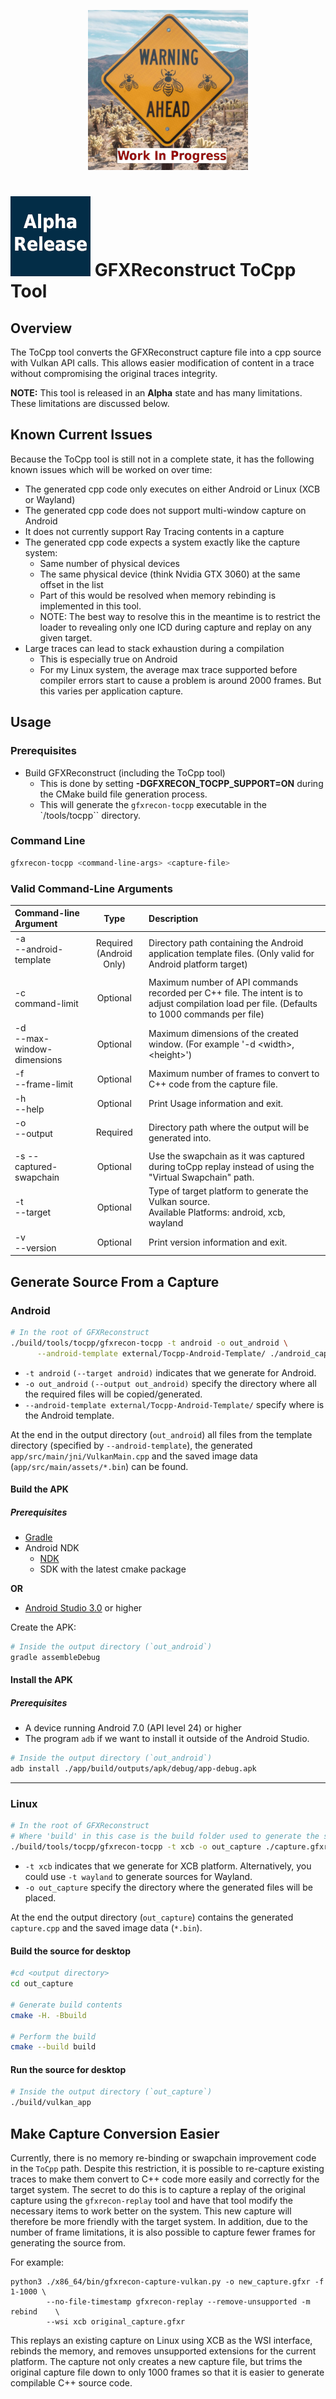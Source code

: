 <p align="center">
  <img src="work_in_progress.png"/>
</p>

# ![Alpha Release](alpha.png) GFXReconstruct ToCpp Tool

## Overview

The ToCpp tool converts the GFXReconstruct capture file into a cpp source with
Vulkan API calls.
This allows easier modification of content in a trace without compromising
the original traces integrity.

**NOTE:** This tool is released in an **Alpha** state and has many limitations.
These limitations are discussed below.

## Known Current Issues

Because the ToCpp tool is still not in a complete state, it has the following
known issues which will be worked on over time:

* The generated cpp code only executes on either Android or Linux (XCB or Wayland)
* The generated cpp code does not support multi-window capture on Android
* It does not currently support Ray Tracing contents in a capture
* The generated cpp code expects a system exactly like the capture system:
  * Same number of physical devices
  * The same physical device (think Nvidia GTX 3060) at the same offset in the
    list
  * Part of this would be resolved when memory rebinding is implemented in this
    tool.
  * NOTE: The best way to resolve this in the meantime is to restrict the loader
    to revealing only one ICD during capture and replay on any given target.
* Large traces can lead to stack exhaustion during a compilation
  * This is especially true on Android
  * For my Linux system, the average max trace supported before compiler errors
    start to cause a problem is around 2000 frames.  But this varies per
    application capture.

## Usage

### Prerequisites

* Build GFXReconstruct (including the ToCpp tool)
  * This is done by setting **-DGFXRECON_TOCPP_SUPPORT=ON** during the CMake build
    file generation process.
  * This will generate the `gfxrecon-tocpp` executable in the
    `<build-folder>/tools/tocpp`` directory.

### Command Line
```sh
gfxrecon-tocpp <command-line-args> <capture-file>
```

### Valid Command-Line Arguments

| Command-line Argument              |   Type                  | Description                                             |
| :--------------------------------- | :---------------------: | :------------------------------------------------------ |
| -a <br> --android-template <dir>   | Required (Android Only) | Directory path containing the Android application template files. (Only valid for Android platform target) |
| -c <br> command-limit              | Optional                | Maximum number of API commands recorded per C++ file. The intent is to adjust compilation load per file. (Defaults to 1000 commands per file) |
| -d <br> --max-window-dimensions    | Optional                | Maximum dimensions of the created window. (For example '-d \<width\>,\<height\>') |
| -f <br> --frame-limit              | Optional                | Maximum number of frames to convert to C++ code from the capture file. |
| -h <br> --help                     | Optional                | Print Usage information and exit.                       |
| -o <br> --output <dir>             | Required                | Directory path where the output will be generated into. |
| -s --captured-swapchain            | Optional                | Use the swapchain as it was captured during toCpp replay instead of using the "Virtual Swapchain" path. |
| -t <br> --target <platform>        | Optional                | Type of target platform to generate the Vulkan source.<br>Available Platforms: android, xcb, wayland |
| -v <br> --version                  | Optional                | Print version information and exit.                     |

## Generate Source From a Capture

### Android

```sh
# In the root of GFXReconstruct
./build/tools/tocpp/gfxrecon-tocpp -t android -o out_android \
      --android-template external/Tocpp-Android-Template/ ./android_capture.gfxr
```

* `-t android` `(--target android)` indicates that we generate for Android.
* `-o out_android` `(--output out_android)` specify the directory where all the
  required files will be copied/generated.
* `--android-template external/Tocpp-Android-Template/` specify where is the
  Android template.

At the end in the output directory (`out_android`) all files from the template
directory (specified by `--android-template`), the generated
`app/src/main/jni/VulkanMain.cpp` and the saved image data
(`app/src/main/assets/*.bin`) can be found.

#### Build the APK

##### Prerequisites
* [Gradle](https://gradle.org/install/)
* Android NDK
    * [NDK](https://developer.android.com/ndk/downloads/index.html)
    * SDK with the latest cmake package

**OR**

* [Android Studio 3.0](https://developer.android.com/studio/index.html) or
  higher

Create the APK:

```sh
# Inside the output directory (`out_android`)
gradle assembleDebug
```

#### Install the APK

##### Prerequisites
* A device running Android 7.0 (API level 24) or higher
* The program `adb` if we want to install it outside of the Android Studio.

```sh
# Inside the output directory (`out_android`)
adb install ./app/build/outputs/apk/debug/app-debug.apk
```

---

### Linux

```sh
# In the root of GFXReconstruct
# Where 'build' in this case is the build folder used to generate the source
./build/tools/tocpp/gfxrecon-tocpp -t xcb -o out_capture ./capture.gfxr
```

* `-t xcb` indicates that we generate for XCB platform. Alternatively, you could use `-t wayland` to generate sources for
  Wayland.
* `-o out_capture` specify the directory where the generated files will be
   placed.

At the end the output directory (`out_capture`) contains the generated
`capture.cpp` and the saved image data (`*.bin`).

#### Build the source for desktop

```sh
#cd <output directory>
cd out_capture

# Generate build contents
cmake -H. -Bbuild

# Perform the build
cmake --build build
```

#### Run the source for desktop

```sh
# Inside the output directory (`out_capture`)
./build/vulkan_app
```

## Make Capture Conversion Easier

Currently, there is no memory re-binding or swapchain improvement code in the
`ToCpp` path.
Despite this restriction, it is possible to re-capture existing traces to make
them convert to C++ code more easily and correctly for the target system.
The secret to do this is to capture a replay of the original capture using the
`gfxrecon-replay` tool and have that tool modify the necessary items to work
better on the system.
This new capture will therefore be more friendly with the target system.
In addition, due to the number of frame limitations, it is also possible to
capture fewer frames for generating the source from.

For example:

```
python3 ./x86_64/bin/gfxrecon-capture-vulkan.py -o new_capture.gfxr -f 1-1000 \
        --no-file-timestamp gfxrecon-replay --remove-unsupported -m rebind    \
        --wsi xcb original_capture.gfxr
```

This replays an existing capture on Linux using XCB as the WSI interface,
rebinds the memory, and removes unsupported extensions for the current platform.
The capture not only creates a new capture file, but trims the original capture
file down to only 1000 frames so that it is easier to generate compilable C++
source code.

